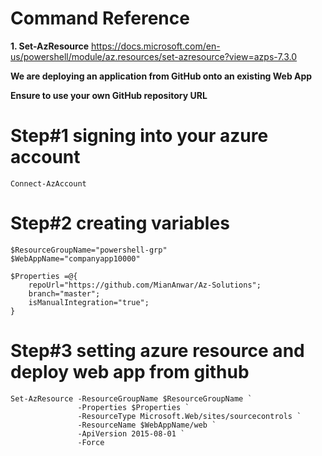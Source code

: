 
# Command Reference

**1. Set-AzResource**
https://docs.microsoft.com/en-us/powershell/module/az.resources/set-azresource?view=azps-7.3.0


**We are deploying an application from GitHub onto an existing Web App**

**Ensure to use your own GitHub repository URL**

# Step#1 signing into your azure account
```
Connect-AzAccount
```

# Step#2 creating variables
```
$ResourceGroupName="powershell-grp"
$WebAppName="companyapp10000"

$Properties =@{
    repoUrl="https://github.com/MianAnwar/Az-Solutions";
    branch="master";
    isManualIntegration="true";
}
```

# Step#3 setting azure resource and deploy web app from github
```
Set-AzResource -ResourceGroupName $ResourceGroupName `
               -Properties $Properties `
               -ResourceType Microsoft.Web/sites/sourcecontrols `
               -ResourceName $WebAppName/web `
               -ApiVersion 2015-08-01 `
               -Force
```
